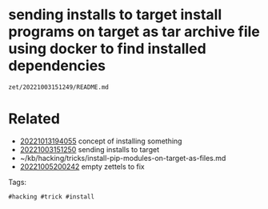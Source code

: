 # sending installs to target install programs on target as tar archive file using docker to find installed dependencies

` zet/20221003151249/README.md `

# Related

- [20221013194055](/zet/20221013194055/README.md) concept of installing something
- [20221003151250](/zet/20221003151250/README.md) sending installs to target
- ~/kb/hacking/tricks/install-pip-modules-on-target-as-files.md
- [20221005200242](/zet/20221005200242/README.md) empty zettels to fix

Tags:

    #hacking #trick #install 
